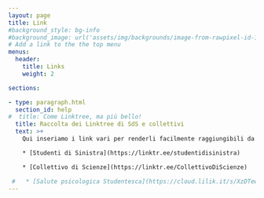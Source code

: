 ```yaml
---
layout: page
title: Link
#background_style: bg-info
#background_image: url('assets/img/backgrounds/image-from-rawpixel-id-1199650-jpeg.jpg')
# Add a link to the the top menu
menus:
  header:
    title: Links
    weight: 2

sections:

- type: paragraph.html
  section_id: help
#  title: Come Linktree, ma più bello!
  title: Raccolta dei Linktree di SdS e collettivi
  text: >+
    Qui inseriamo i link vari per renderli facilmente raggiungibili da Instagram e altri social.

    * [Studenti di Sinistra](https://linktr.ee/studentidisinistra)

    * [Collettivo di Scienze](https://linktr.ee/CollettivoDiScienze)

 #   * [Salute psicologica Studentesca](https://cloud.lilik.it/s/XzDTewtcLRpdQPX)
---
```

<!--
#ho nascosto questo pezzo perché per ora non funziona
- type: portfolio.html
  # this section has always ID 'portfolio'
  #section_id: portfolio
  #background_style: bg-dark
  projects:
    - title: StudentidiSinistra
      text: This is a very short project description.
      # the images are located in:
      # img/portfolio/fullsize
      # img/portfolio/thumbnails
      icon: sds.png
      url: 'link_sds'
    - title: Malpolo
      text: This is a very short project description.
      icon: malpolo.png
      url: '#'
    - title: Filo da Torcere
      text: This is a very short project description.
      icon: ingegneria.png
      url: '#'
    - title: Codice Rosso
      text: This is a very short project description.
      icon: codrosso.png
      url: '#'
    - title: Ark
      text: This is a very short project description.
      icon: ark.png
      url: '#'
    - title: Laboratorio 15
      text: This is a very short project description.
      icon: lab15.png
      url: '#'
    - title: CUMA
      text: This is a very short project description.
      icon: cuma.png
      url: '#'
-->


<!--
#vecchia sintassi pre-Linktree
* [Studenti di Sinistra](link_sds)

* [Malpolo](link_malpolo)

* [Scienze](link_scienze)

* [Filo da Torcere](link_filodatorcere)

* [CUMA](link_cuma)

* [Lab15](link_lab15)

* [Codice Rosso](link_codicerosso)

* [Ark](link_ark)
-->
